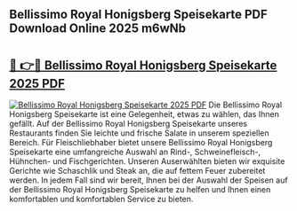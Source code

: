 ## Bellissimo Royal Honigsberg Speisekarte PDF Download Online 2025 m6wNb

# <h2><a href="http://gccw6x.nevu.top/?p=Bellissimo+Royal+Honigsberg+Speisekarte">🔗 👉🔴 Bellissimo Royal Honigsberg Speisekarte 2025 PDF</a></h2>

[![Bellissimo Royal Honigsberg Speisekarte 2025 PDF](https://i.imgur.com/dBaPXMq.png)](http://gccw6x.nevu.top/?p=Bellissimo+Royal+Honigsberg+Speisekarte)
Die Bellissimo Royal Honigsberg Speisekarte ist eine Gelegenheit, etwas zu wählen, das Ihnen gefällt. Auf der Bellissimo Royal Honigsberg Speisekarte unseres Restaurants finden Sie leichte und frische Salate in unserem speziellen Bereich. Für Fleischliebhaber bietet unsere Bellissimo Royal Honigsberg Speisekarte eine umfangreiche Auswahl an Rind-, Schweinefleisch-, Hühnchen- und Fischgerichten. Unseren Auserwählten bieten wir exquisite Gerichte wie Schaschlik und Steak an, die auf fettem Feuer zubereitet werden. In jedem Fall sind wir bereit, Ihnen bei der Auswahl der Speisen auf der Bellissimo Royal Honigsberg Speisekarte zu helfen und Ihnen einen komfortablen und komfortablen Service zu bieten.
